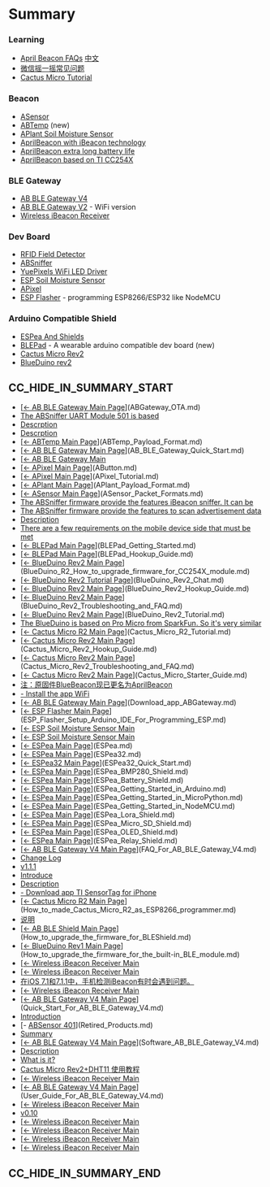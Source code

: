 # Summary

### Learning
 
* [April Beacon FAQs](How_to_use_ApriliBeacon.md) [中文](How_to_use_ApriliBeacon/zh.md)
* [微信摇一摇常见问题](WeChat_FAQ.md)
* [Cactus Micro Tutorial](Cactus_Micro_Tutorial_Links.md)

### Beacon

- [ASensor](ASensor.md)
- [ABTemp](ABTemp.md) (new)
- [APlant Soil Moisture Sensor](APlant.md)
- [AprilBeacon with iBeacon technology](AprilBeacon.md)
 - [AprilBeacon extra long battery life](AprilBeacon_based_on_DA14580.md)
 - [AprilBeacon based on TI CC254X](AprilBeacon_based_on_TI_CC254X.md) 

### BLE Gateway

- [AB BLE Gateway V4](AB_BLE_Gateway_V4.md)
- [AB BLE Gateway V2](AB_BLE_Gateway.md) - WiFi version
- [Wireless iBeacon Receiver](Wireless_iBeacon_Receiver.md)

### Dev Board

- [RFID Field Detector](RFID_Field_Detector.md)
- [ABSniffer](ABSniffer.md)
- [YuePixels WiFi LED Driver](YuePixels_WiFi_LED_Driver.md)
- [ESP Soil Moisture Sensor](ESP_Soil_Moisture_Sensor.md)
- [APixel](APixel.md)
- [ESP Flasher](ESP_Flasher_Rev4.md) - programming ESP8266/ESP32 like NodeMCU

### Arduino Compatible Shield

- [ESPea And Shields](ESPea_And_Shields.md)
- [BLEPad](BLEPad.md) - A wearable arduino compatible dev board (new)
- [Cactus Micro Rev2](Cactus_Micro_Rev2.md)
- [BlueDuino rev2](BlueDuino_rev2.md)


## CC_HIDE_IN_SUMMARY_START

- [[← AB BLE Gateway Main Page](AB_BLE_Gateway.md)](ABGateway_OTA.md)
- [The ABSniffer UART Module 501 is based](ABSniffer_UART_Module_501.md)
- [Descrption](ABSniffer_USB_Dongle_502.md)
- [Descrption](ABSniffer_USB_Dongle_528.md)
- [[← ABTemp Main Page](ABTemp.md)](ABTemp_Payload_Format.md)
- [[← AB BLE Gateway Main Page](AB_BLE_Gateway.md)](AB_BLE_Gateway_Quick_Start.md)
- [[← AB BLE Gateway Main](AB_BLE_Gateway_User_Guide.md)
- [[← APixel Main Page](APixel.md)](AButton.md)
- [[← APixel Main Page](APixel.md)](APixel_Tutorial.md)
- [[← APlant Main Page](APlant.md)](APlant_Payload_Format.md)
- [[← ASensor Main Page](ASensor.md)](ASensor_Packet_Formats.md)
- [The ABSniffer firmware provide the features iBeacon sniffer. It can be](AT_Commands_For_ABSniffer_502.md)
- [The ABSniffer firmware provide the features to scan advertisement data](AT_Commands_For_ABSniffer_528.md)
- [Description](AprilBeacon_302.md)
- [There are a few requirements on the mobile device side that must be met](April_Beacons_and_App_Requirements.md)
- [[← BLEPad Main Page](BLEPad.md)](BLEPad_Getting_Started.md)
- [[← BLEPad Main Page](BLEPad.md)](BLEPad_Hookup_Guide.md)
- [[← BlueDuino Rev2 Main Page](BlueDuino_rev2.md)](BlueDuino_R2_How_to_upgrade_firmware_for_CC254X_module.md)
- [[← BlueDuino Rev2 Tutorial Page](BlueDuino_Rev2_Tutorial.md)](BlueDuino_Rev2_Chat.md)
- [[← BlueDuino Rev2 Main Page](BlueDuino_rev2.md)](BlueDuino_Rev2_Hookup_Guide.md)
- [[← BlueDuino Rev2 Main Page](BlueDuino_rev2.md)](BlueDuino_Rev2_Troubleshooting_and_FAQ.md)
- [[← BlueDuino Rev2 Main Page](BlueDuino_rev2.md)](BlueDuino_Rev2_Tutorial.md)
- [The BlueDuino is based on Pro Micro from SparkFun. So it's very similar](BlueDuino_Troubleshooting_and_FAQ.md)
- [[← Cactus Micro R2 Main Page](Cactus_Micro_Rev2.md)](Cactus_Micro_R2_Tutorial.md)
- [[← Cactus Micro Rev2 Main Page](Cactus_Micro_Rev2.md)](Cactus_Micro_Rev2_Hookup_Guide.md)
- [[← Cactus Micro Rev2 Main Page](Cactus_Micro_Rev2.md)](Cactus_Micro_Rev2_Troubleshooting_and_FAQ.md)
- [[← Cactus Micro Rev2 Main Page](Cactus_Micro_Rev2.md)](Cactus_Micro_Starter_Guide.md)
- [注：原固件BlueBeacon现已更名为AprilBeacon](ChangeLogForFirmwareAprilBeacon.md)
- [- Install the app WiFi](Configure_the_Wi-Fi_with_SmartConfig.md)
- [[← AB BLE Gateway Main Page](AB_BLE_Gateway.md)](Download_app_ABGateway.md)
- [[← ESP Flasher Main Page](ESP_Flasher.md)](ESP_Flasher_Setup_Arduino_IDE_For_Programming_ESP.md)
- [[← ESP Soil Moisture Sensor Main](ESP_Soil_Moisture_Sensor_FAQ.md)
- [[← ESP Soil Moisture Sensor Main](ESP_Soil_Moisture_Sensor_Using_Arduino_IDE.md)
- [[← ESPea Main Page](ESPea_And_Shields.md)](ESPea.md)
- [[← ESPea Main Page](ESPea_And_Shields.md)](ESPea32.md)
- [[← ESPea32 Main Page](ESPea32.md)](ESPea32_Quick_Start.md)
- [[← ESPea Main Page](ESPea_And_Shields.md)](ESPea_BMP280_Shield.md)
- [[← ESPea Main Page](ESPea_And_Shields.md)](ESPea_Battery_Shield.md)
- [[← ESPea Main Page](ESPea.md)](ESPea_Getting_Started_in_Arduino.md)
- [[← ESPea Main Page](ESPea.md)](ESPea_Getting_Started_in_MicroPython.md)
- [[← ESPea Main Page](ESPea.md)](ESPea_Getting_Started_in_NodeMCU.md)
- [[← ESPea Main Page](ESPea_And_Shields.md)](ESPea_Lora_Shield.md)
- [[← ESPea Main Page](ESPea_And_Shields.md)](ESPea_Micro_SD_Shield.md)
- [[← ESPea Main Page](ESPea_And_Shields.md)](ESPea_OLED_Shield.md)
- [[← ESPea Main Page](ESPea_And_Shields.md)](ESPea_Relay_Shield.md)
- [[← AB BLE Gateway V4 Main Page](AB_BLE_Gateway_V4.md)](FAQ_For_AB_BLE_Gateway_V4.md)
- [Change Log](Firmware_For_ABTemp.md)
- [v1.1.1](Firmware_For_ESP8266.md)
- [Introduce](Firmware_ZeroKeyboard.md)
- [Description](How_To_Setup_Second_UUID_For_ASensor.md)
- [- Download app TI SensorTag for iPhone](How_To_Upgrade_Firmware.md)
- [[← Cactus Micro R2 Main Page](Cactus_Micro_Rev2.md)](How_to_made_Cactus_Micro_R2_as_ESP8266_programmer.md)
- [说明](How_to_upgrade_the_firmware_for_AprilBeacon_302.md)
- [[← AB BLE Shield Main Page](BLEShield.md)](How_to_upgrade_the_firmware_for_BLEShield.md)
- [[← BlueDuino Rev1 Main Page](BlueDuino_rev1.md)](How_to_upgrade_the_firmware_for_the_built-in_BLE_module.md)
- [[← Wireless iBeacon Receiver Main](How_to_use_the_WiFi-Sniffer.md)
- [[← Wireless iBeacon Receiver Main](How_to_write_my_own_MQTT_client.md)
- [在iOS 7.1和7.1.1中，手机检测iBeacon有时会遇到问题。](Issues_with_detecting_iBeacons_in_iOS_7.1.md)
- [[← Wireless iBeacon Receiver Main](MQTT_Config_For_Wi-Fi-Ble-Sniffer.md)
- [[← AB BLE Gateway V4 Main Page](AB_BLE_Gateway_V4.md)](Quick_Start_For_AB_BLE_Gateway_V4.md)
- [Introduction](README.md)
- [- [ABSensor 401](ABSensor_401.md)](Retired_Products.md)
- [Summary](SUMMARY.md)
- [[← AB BLE Gateway V4 Main Page](AB_BLE_Gateway_V4.md)](Software_AB_BLE_Gateway_V4.md)
- [Description](TinyESP.md)
- [What is it?](TinyUART.md)
- [Cactus Micro Rev2+DHT11 使用教程](Tutorial_Cactus_Micro_Rev2_DHT11.md)
- [[← Wireless iBeacon Receiver Main](Upgrade_firmware_for_WiFi-BLE-Sniffer.md)
- [[← AB BLE Gateway V4 Main Page](AB_BLE_Gateway_V4.md)](User_Guide_For_AB_BLE_Gateway_V4.md)
- [[← Wireless iBeacon Receiver Main](Wi-Fi_Config_For_Wi-Fi-BLE-Sniffer.md)
- [v0.10](Wireless_iBeacon_Receiver_Known_Issues.md)
- [[← Wireless iBeacon Receiver Main](Wireless_iBeacon_Receiver_Packet_Format.md)
- [[← Wireless iBeacon Receiver Main](Wireless_iBeacon_Receiver_Troubleshooting_and_FAQ.md)
- [[← Wireless iBeacon Receiver Main](Wireless_iBeacon_Receiver_Update.md)
- [[← Wireless iBeacon Receiver Main](Wireless_iBeacon_Receiver_With_Microsoft_Azure_IoT_hub.md)

## CC_HIDE_IN_SUMMARY_END
